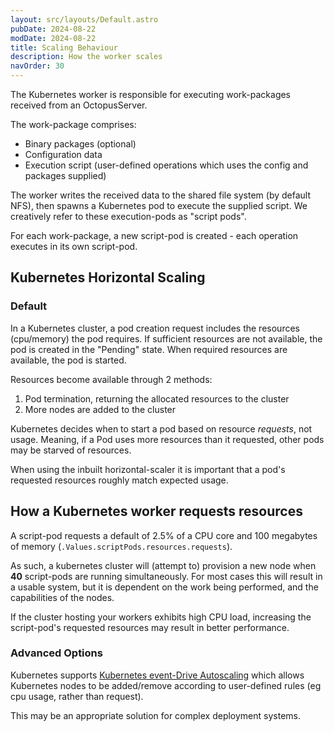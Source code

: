 ```yaml
---
layout: src/layouts/Default.astro
pubDate: 2024-08-22
modDate: 2024-08-22
title: Scaling Behaviour
description: How the worker scales
navOrder: 30
---
```


The Kubernetes worker is responsible for executing work-packages received from an OctopusServer.

The work-package comprises:
* Binary packages (optional)
* Configuration data
* Execution script (user-defined operations which uses the config and packages supplied)

The worker writes the received data to the shared file system (by default NFS), then spawns a Kubernetes pod to execute
the supplied script. We creatively refer to these execution-pods as "script pods".

For each work-package, a new script-pod is created - each operation executes in its own script-pod.

## Kubernetes Horizontal Scaling
### Default
In a Kubernetes cluster, a pod creation request includes the resources (cpu/memory) the pod requires.
If sufficient resources are  not available, the pod is created in the "Pending" state.
When  required resources are available, the pod is started.

Resources become available through 2 methods:
1. Pod termination, returning the allocated resources to the cluster
2. More nodes are added to the cluster

Kubernetes decides when to start a pod based on resource _requests_, not usage.
Meaning, if a Pod uses more resources than it requested, other pods may be starved of resources.

When using the inbuilt horizontal-scaler it is important that a pod's requested resources roughly match expected usage. 

## How a Kubernetes worker requests resources
A script-pod requests a default of 2.5% of a CPU core and 100 megabytes of memory (`.Values.scriptPods.resources.requests`).

As such, a kubernetes cluster will (attempt to) provision a new node when **40** script-pods are running simultaneously.
For most cases this will result in a usable system, but it is dependent on the work being performed, and the capabilities
of the nodes.

If the cluster hosting your workers exhibits high CPU load, increasing the script-pod's requested resources may result
in better performance.

### Advanced Options
Kubernetes supports [Kubernetes event-Drive Autoscaling](https://keda.sh/) which allows Kubernetes nodes to be added/remove
according to user-defined rules (eg cpu usage, rather than request).

This may be an appropriate solution for complex deployment systems.